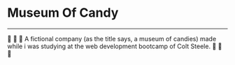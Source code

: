# Museum Of Candy

---

:candy: :lollipop: :chocolate_bar: A fictional company (as the title says, a museum of candies) made while i was studying at the web development bootcamp of Colt Steele. :candy: :lollipop: :chocolate_bar:
